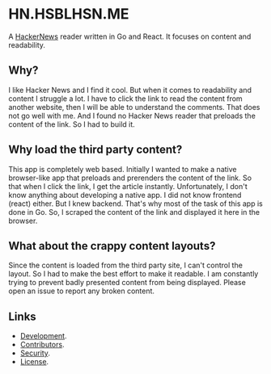 # HN.HSBLHSN.ME

A [HackerNews](https://news.ycombinator.com/) reader written in Go and React. It focuses on content and readability.

## Why?

I like Hacker News and I find it cool. But when it comes to readability and content I struggle a lot. I have to click
the link to read the content from another website, then I will be able to understand the comments. That does not go well
with me. And I found no Hacker News reader that preloads the content of the link. So I had to build it.

## Why load the third party content?

This app is completely web based. Initially I wanted to make a native browser-like app that preloads and prerenders the
content of the link. So that when I click the link, I get the article instantly. Unfortunately, I don't know anything
about developing a native app. I did not know frontend (react) either. But I knew backend. That's why most of the task
of this app is done in Go. So, I scraped the content of the link and displayed it here in the browser.

## What about the crappy content layouts?

Since the content is loaded from the third party site, I can't control the layout. So I had to make the best effort to
make it readable. I am constantly trying to prevent badly presented content from being displayed. Please open an issue
to report any broken content.

## Links

- [Development](docs/development.md).
- [Contributors](docs/contributors.md).
- [Security](docs/security.md).
- [License](docs/license.md).




